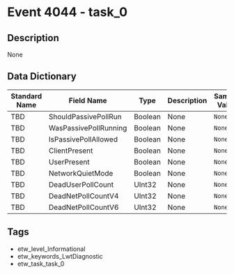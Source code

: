 # Event 4044 - task_0

## Description
None

## Data Dictionary
|Standard Name|Field Name|Type|Description|Sample Value|
|---|---|---|---|---|
|TBD|ShouldPassivePollRun|Boolean|None|`None`|
|TBD|WasPassivePollRunning|Boolean|None|`None`|
|TBD|IsPassivePollAllowed|Boolean|None|`None`|
|TBD|ClientPresent|Boolean|None|`None`|
|TBD|UserPresent|Boolean|None|`None`|
|TBD|NetworkQuietMode|Boolean|None|`None`|
|TBD|DeadUserPollCount|UInt32|None|`None`|
|TBD|DeadNetPollCountV4|UInt32|None|`None`|
|TBD|DeadNetPollCountV6|UInt32|None|`None`|

## Tags
* etw_level_Informational
* etw_keywords_LwtDiagnostic
* etw_task_task_0